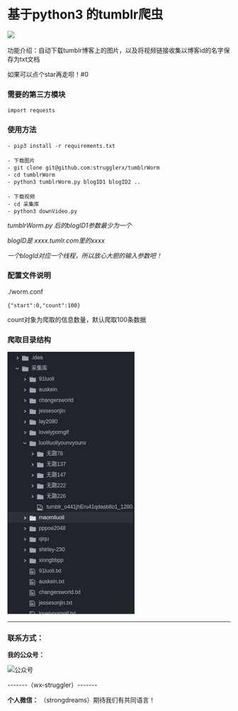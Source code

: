 # 基于python3 的tumblr爬虫
![](https://img.shields.io/badge/language-python-blue.svg)

功能介绍：自动下载tumblr博客上的图片，以及将视频链接收集以博客id的名字保存为txt文档

如果可以点个star再走呗！#0

### 需要的第三方模块

```
import requests
```
### 使用方法

```
- pip3 install -r requirements.txt

- 下载图片
- git clone git@github.com:strugglerx/tumblrWorm
- cd tumblrWorm
- python3 tumblrWorm.py blogID1 blogID2 ..

- 下载视频
- cd 采集库
- python3 downVideo.py
```
*tumblrWorm.py 后的blogID1参数最少为一个*

*blogID是 xxxx.tumlr.com里的xxxx*

*一个blogId对应一个线程，所以放心大胆的输入参数吧！*

### 配置文件说明

./worm.conf

```
{"start":0,"count":100}
```
count对象为爬取的信息数量，默认爬取100条数据

### 爬取目录结构
![结构](./info.png)

---

### 联系方式：
**我的公众号：**

![公众号](http://wx4.sinaimg.cn/mw690/a27af0cbly1fbpg26dks8j2058058mxa.jpg)

-------（wx-struggler）-------

**个人微信：**
（strongdreams）期待我们有共同语言！
